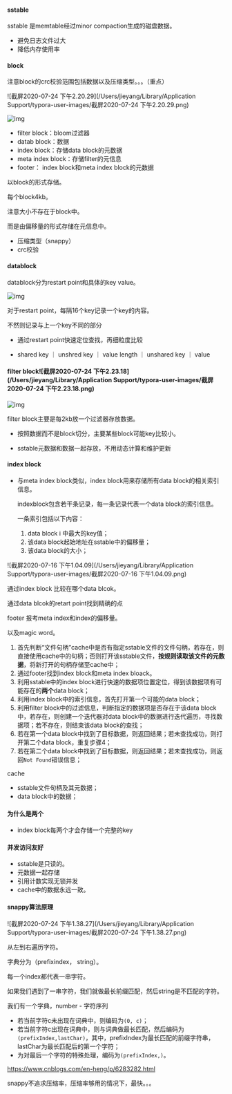 

#### sstable

sstable 是memtable经过minor compaction生成的磁盘数据。

- 避免日志文件过大
- 降低内存使用率

#### block

注意block的crc校验范围包括数据以及压缩类型。。。（重点）

![截屏2020-07-24 下午2.20.29](/Users/jieyang/Library/Application Support/typora-user-images/截屏2020-07-24 下午2.20.29.png)

![img](https://leveldb-handbook.readthedocs.io/zh/latest/_images/sstable_logic.jpeg)



- filter block：bloom过滤器
- datab block：数据
- index block：存储data block的元数据
- meta index block：存储filter的元信息
- footer： index block和meta index block的元数据



以block的形式存储。

每个block4kb。

注意大小不存在于block中。

而是由偏移量的形式存储在元信息中。



- 压缩类型（snappy）
- crc校验

#### datablock

datablock分为restart point和具体的key value。

![img](https://leveldb-handbook.readthedocs.io/zh/latest/_images/datablock.jpeg)

对于restart point，每隔16个key记录一个key的内容。

不然则记录与上一个key不同的部分

- 通过restart point快速定位查找，再细粒度比较

  

- shared key ｜ unshred key ｜ value length ｜ unshared key ｜ value

#### filter block![截屏2020-07-24 下午2.23.18](/Users/jieyang/Library/Application Support/typora-user-images/截屏2020-07-24 下午2.23.18.png)

![img](https://leveldb-handbook.readthedocs.io/zh/latest/_images/filterblock_format.jpeg)

filter block主要是每2kb放一个过滤器存放数据。

- 按照数据而不是block切分，主要某些block可能key比较小。



- sstable元数据和数据一起存放，不用动态计算和维护更新

#### index block

- 与meta index block类似，index block用来存储所有data block的相关索引信息。

  indexblock包含若干条记录，每一条记录代表一个data block的索引信息。

  一条索引包括以下内容：

  1. data block i 中最大的key值；
  2. 该data block起始地址在sstable中的偏移量；
  3. 该data block的大小；



![截屏2020-07-16 下午1.04.09](/Users/jieyang/Library/Application Support/typora-user-images/截屏2020-07-16 下午1.04.09.png)

通过index block 比较在哪个data blcok。

通过data blcok的retart point找到精确的点



footer 报考meta index和index的偏移量。

以及magic word。





1. 首先判断“文件句柄”cache中是否有指定sstable文件的文件句柄，若存在，则直接使用cache中的句柄；否则打开该sstable文件，**按规则读取该文件的元数据**，将新打开的句柄存储至cache中；
2. 通过footer找到index block和meta index bloack。
3. 利用sstable中的index block进行快速的数据项位置定位，得到该数据项有可能存在的**两个**data block；
4. 利用index block中的索引信息，首先打开第一个可能的data block；
5. 利用filter block中的过滤信息，判断指定的数据项是否存在于该data block中，若存在，则创建一个迭代器对data block中的数据进行迭代遍历，寻找数据项；若不存在，则结束该data block的查找；
6. 若在第一个data block中找到了目标数据，则返回结果；若未查找成功，则打开第二个data block，重复步骤4；
7. 若在第二个data block中找到了目标数据，则返回结果；若未查找成功，则返回`Not Found`错误信息；



cache

- sstable文件句柄及其元数据；
- data block中的数据；



#### 为什么是两个

- index block每两个才会存储一个完整的key



#### 并发访问友好

- sstable是只读的。
- 元数据一起存储
- 引用计数实现无锁并发
- cache中的数据永远一致。





#### snappy算法原理

![截屏2020-07-24 下午1.38.27](/Users/jieyang/Library/Application Support/typora-user-images/截屏2020-07-24 下午1.38.27.png)



从左到右遍历字符。

字典分为（prefixindex， string）。

每一个index都代表一串字符。

如果我们遇到了一串字符，我们就做最长前缀匹配，然后string是不匹配的字符。

我们有一个字典，number - 字符序列

- 若当前字符c未出现在词典中，则编码为`(0, c)`；
- 若当前字符c出现在词典中，则与词典做最长匹配，然后编码为`(prefixIndex,lastChar)`，其中，prefixIndex为最长匹配的前缀字符串，lastChar为最长匹配后的第一个字符；
- 为对最后一个字符的特殊处理，编码为`(prefixIndex,)`。

https://www.cnblogs.com/en-heng/p/6283282.html



snappy不追求压缩率，压缩率够用的情况下，最快。。。

